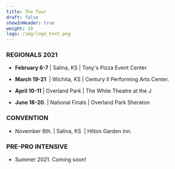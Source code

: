 ```yaml
---
title: The Tour
draft: false
showInHeader: true
weight: 10
logo: /img/logo_text.png
---
```


### REGIONALS 2021

*  **February 6-7** | Salina, KS   |    Tony's Pizza Event Center
  
*  **March 19-21**  | Wichita, KS   |   Century II Performing Arts Center.
  
*  **April 10-11** | Overland Park   |   The White Theatre at the J

*  **June 18-20.** | National Finals   |   Overland Park Sheraton

### CONVENTION 
* November 8th.  |  Salina, KS  | Hilton Garden Inn.

### PRE-PRO INTENSIVE
* Summer 2021. Coming soon!